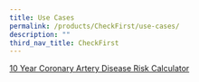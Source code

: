 ```yaml
---
title: Use Cases
permalink: /products/CheckFirst/use-cases/
description: ""
third_nav_title: CheckFirst
---
```

[10 Year Coronary Artery Disease Risk Calculator](https://cms.isomer.gov.sg/sites/ttsh-ogpshowcase/use-cases/checkfirst/10-YearCoronaryArteryDiseaseRiskCalculator/)